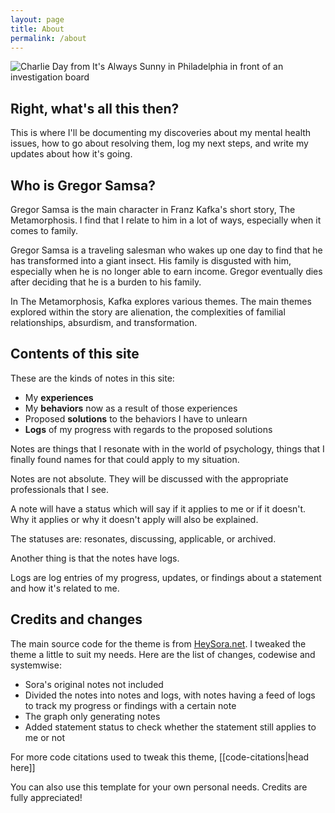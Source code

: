 ```yaml
---
layout: page
title: About
permalink: /about
---
```


![Charlie Day from It's Always Sunny in Philadelphia in front of an investigation board](https://media1.tenor.com/m/4LvAD8hD5tcAAAAd/charlie-day.gif)

## Right, what's all this then?

This is where I'll be documenting my discoveries about my mental health issues, how to go about resolving them, log my next steps, and write my updates about how it's going.

## Who is Gregor Samsa?

Gregor Samsa is the main character in Franz Kafka's short story, The Metamorphosis. I find that I relate to him in a lot of ways, especially when it comes to family.

Gregor Samsa is a traveling salesman who wakes up one day to find that he has transformed into a giant insect. His family is disgusted with him, especially when he is no longer able to earn income. Gregor eventually dies after deciding that he is a burden to his family.

In The Metamorphosis, Kafka explores various themes. The main themes explored within the story are alienation, the complexities of familial relationships, absurdism, and transformation.

## Contents of this site

These are the kinds of notes in this site:
- My **experiences**
- My **behaviors** now as a result of those experiences
- Proposed **solutions** to the behaviors I have to unlearn
- **Logs** of my progress with regards to the proposed solutions

Notes are things that I resonate with in the world of psychology, things that I finally found names for that could apply to my situation. 

Notes are not absolute. They will be discussed with the appropriate professionals that I see.

A note will have a status which will say if it applies to me or if it doesn't. Why it applies or why it doesn't apply will also be explained.

The statuses are: resonates, discussing, applicable, or archived.

Another thing is that the notes have logs.

Logs are log entries of my progress, updates, or findings about a statement and how it's related to me. 

## Credits and changes

The main source code for the theme is from [HeySora.net](https://github.com/HeySora/garden.heysora.net). I tweaked the theme a little to suit my needs. Here are the list of changes, codewise and systemwise:

- Sora's original notes not included
- Divided the notes into notes and logs, with notes having a feed of logs to track my progress or findings with a certain note
- The graph only generating notes
- Added statement status to check whether the statement still applies to me or not

For more code citations used to tweak this theme, [[code-citations|head here]]

You can also use this template for your own personal needs. Credits are fully appreciated!